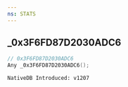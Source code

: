 ```yaml
---
ns: STATS
---
```

## _0x3F6FD87D2030ADC6

```c
// 0x3F6FD87D2030ADC6
Any _0x3F6FD87D2030ADC6();
```

```
NativeDB Introduced: v1207
```

